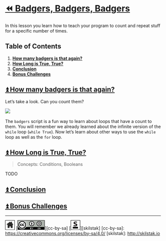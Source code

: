 # [⏪ Badgers, Badgers, Badgers](/README.md)

In this lesson you learn how to teach your program to count and 
repeat stuff for a specific number of times.

## Table of Contents

1. [**How many badgers is that again?**](#user-content--how-many-badgers-is-that-again)
2. [**How Long is True, True?**](#user-content--how-long-is-true-true)
3. [**Conclusion**](#user-content--conclusion)
4. [**Bonus Challenges**](#user-content--bonus-challenges)

## [⏫ How many badgers is that again?](#)

Let’s take a look. Can you count them?

[![](/assets/badgers.gif)](https://youtu.be/EIyixC9NsLI)

The `badgers` script is a fun way to learn about loops that have a
count to them. You will remember we already learned about the
infinite version of the `while` loop (`while True`). Now let’s learn
about other ways to use the `while` loop as well as the `for` loop.

## [⏫ How Long is True, True?](#)

> Concepts: Conditions, Booleans 

TODO

## [⏫ Conclusion](#)

## [⏫ Bonus Challenges](#)

---
[![home](/assets/home-bw.png)](/README.md)
[![cc-by-sa](/assets/cc-by-sa.png)][cc-by-sa]
[![skilstak](/assets/skilstak-logo-bw.png)][skilstak]
[cc-by-sa]: https://creativecommons.org/licenses/by-sa/4.0/
[skilstak]: http://skilstak.io

